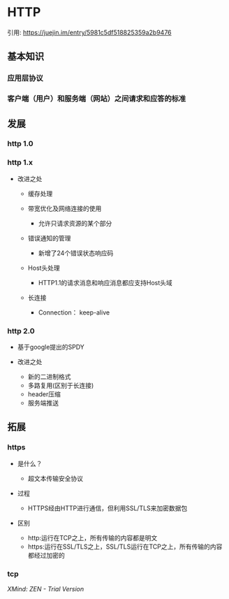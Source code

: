 # HTTP

引用: https://juejin.im/entry/5981c5df518825359a2b9476

## 基本知识

### 应用层协议

### 客户端（用户）和服务端（网站）之间请求和应答的标准

##  发展

### http 1.0

### http 1.x 

- 改进之处

	- 缓存处理
	- 带宽优化及网络连接的使用

		- 允许只请求资源的某个部分

	- 错误通知的管理

		- 新增了24个错误状态响应码

	- Host头处理

		- HTTP1.1的请求消息和响应消息都应支持Host头域

	- 长连接

		- Connection： keep-alive

### http 2.0

- 基于google提出的SPDY
- 改进之处

	- 新的二进制格式
	- 多路复用(区别于长连接)
	- header压缩
	- 服务端推送

## 拓展

### https

- 是什么？

	- 超文本传输安全协议

- 过程

	- HTTPS经由HTTP进行通信，但利用SSL/TLS来加密数据包

- 区别

	- http:运行在TCP之上，所有传输的内容都是明文
	- https:运行在SSL/TLS之上，SSL/TLS运行在TCP之上，所有传输的内容都经过加密的

### tcp

*XMind: ZEN - Trial Version*